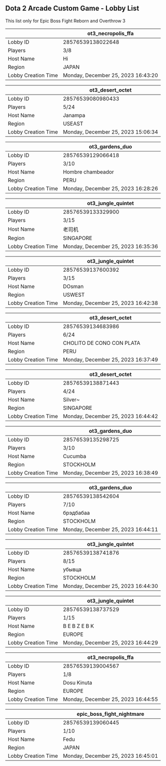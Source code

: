 ## Dota 2 Arcade Custom Game - Lobby List

This list only for Epic Boss Fight Reborn and Overthrow 3

|  | ot3_necropolis_ffa |
| ------ | ------ |
| Lobby ID | 28576539138022648 |
| Players | 3/8 |
| Host Name | Hi |
| Region | JAPAN |
| Lobby Creation Time | Monday, December 25, 2023 16:43:20 |


|  | ot3_desert_octet |
| ------ | ------ |
| Lobby ID | 28576539080980433 |
| Players | 5/24 |
| Host Name | Janampa |
| Region | USEAST |
| Lobby Creation Time | Monday, December 25, 2023 15:06:34 |


|  | ot3_gardens_duo |
| ------ | ------ |
| Lobby ID | 28576539129066418 |
| Players | 3/10 |
| Host Name | Hombre chambeador |
| Region | PERU |
| Lobby Creation Time | Monday, December 25, 2023 16:28:26 |


|  | ot3_jungle_quintet |
| ------ | ------ |
| Lobby ID | 28576539133329900 |
| Players | 3/15 |
| Host Name | 老司机 |
| Region | SINGAPORE |
| Lobby Creation Time | Monday, December 25, 2023 16:35:36 |


|  | ot3_jungle_quintet |
| ------ | ------ |
| Lobby ID | 28576539137600392 |
| Players | 3/15 |
| Host Name | DOsman |
| Region | USWEST |
| Lobby Creation Time | Monday, December 25, 2023 16:42:38 |


|  | ot3_desert_octet |
| ------ | ------ |
| Lobby ID | 28576539134683986 |
| Players | 6/24 |
| Host Name | CHOLITO DE CONO CON PLATA |
| Region | PERU |
| Lobby Creation Time | Monday, December 25, 2023 16:37:49 |


|  | ot3_desert_octet |
| ------ | ------ |
| Lobby ID | 28576539138871443 |
| Players | 4/24 |
| Host Name | Silver~ |
| Region | SINGAPORE |
| Lobby Creation Time | Monday, December 25, 2023 16:44:42 |


|  | ot3_gardens_duo |
| ------ | ------ |
| Lobby ID | 28576539135298725 |
| Players | 3/10 |
| Host Name | Cucumba |
| Region | STOCKHOLM |
| Lobby Creation Time | Monday, December 25, 2023 16:38:49 |


|  | ot3_gardens_duo |
| ------ | ------ |
| Lobby ID | 28576539138542604 |
| Players | 7/10 |
| Host Name | брэдбабаа |
| Region | STOCKHOLM |
| Lobby Creation Time | Monday, December 25, 2023 16:44:11 |


|  | ot3_jungle_quintet |
| ------ | ------ |
| Lobby ID | 28576539138741876 |
| Players | 8/15 |
| Host Name | убывца |
| Region | STOCKHOLM |
| Lobby Creation Time | Monday, December 25, 2023 16:44:30 |


|  | ot3_jungle_quintet |
| ------ | ------ |
| Lobby ID | 28576539138737529 |
| Players | 1/15 |
| Host Name | B E B Z E B K |
| Region | EUROPE |
| Lobby Creation Time | Monday, December 25, 2023 16:44:29 |


|  | ot3_necropolis_ffa |
| ------ | ------ |
| Lobby ID | 28576539139004567 |
| Players | 1/8 |
| Host Name | Dosu Kinuta |
| Region | EUROPE |
| Lobby Creation Time | Monday, December 25, 2023 16:44:55 |


|  | epic_boss_fight_nightmare |
| ------ | ------ |
| Lobby ID | 28576539139060445 |
| Players | 1/10 |
| Host Name | Fedu |
| Region | JAPAN |
| Lobby Creation Time | Monday, December 25, 2023 16:45:01 |


